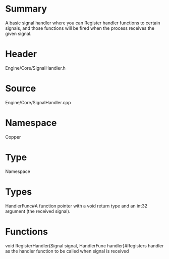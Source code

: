 # Summary
A basic signal handler where you can Register handler functions to certain signals, and those functions will be fired when the process receives the given signal.

# Header
Engine/Core/SignalHandler.h
# Source
Engine/Core/SignalHandler.cpp
# Namespace
Copper
# Type
Namespace

# Types
HandlerFunc#A function pointer with a void return type and an int32 argument (the received signal).

# Functions
void RegisterHandler(Signal signal, HandlerFunc handler)#Registers handler as the handler function to be called when signal is received
